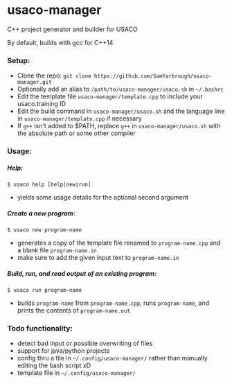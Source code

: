 # usaco-manager
C++ project generator and builder for USACO

By default, builds with gcc for C++14

### Setup:
- Clone the repo: `git clone https://github.com/SamYarbrough/usaco-manager.git`
- Optionally add an alias to `/path/to/usaco-manager/usaco.sh` in `~/.bashrc`
- Edit the template file `usaco-manager/template.cpp` to include your usaco.training ID
- Edit the build command in `usaco-manager/usaco.sh` and the language line in `usaco-manager/template.cpp` if necessary
- If `g++` isn't added to $PATH, replace `g++` in `usaco-manager/usaco.sh` with the absolute path or some other compiler

### Usage:
##### Help:
`$ usaco help [help|new|run]`
- yields some usage details for the optional second argument

##### Create a new program:
`$ usaco new program-name`
- generates a copy of the template file renamed to `program-name.cpp` and a blank file `program-name.in`
- make sure to add the given input text to `program-name.in`

##### Build, run, and read output of an existing program:
`$ usaco run program-name`
- builds `program-name` from `program-name.cpp`, runs `program-name`, and prints the contents of `program-name.out`

### Todo functionality:
- detect bad input or possible overwriting of files
- support for java/python projects
- config thru a file in `~/.config/usaco-manager/` rather than manually editing the bash script xD
- template file in `~/.config/usaco-manager/`
